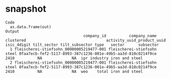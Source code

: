 # snapshot

    Code
      as.data.frame(out)
    Output
                                      company_id          company_name clustered                                   activity_uuid_product_uuid isic_4digit tilt_sector tilt_subsector type   sector      subsector
      1 fleischerei-stiefsohn_00000005219477-001 fleischerei-stiefsohn     steel 0faa7ecb-fef2-5117-8993-387c1236-001e-49b5-aa3d-810c0214f9ce        2410          NA             NA  ipr industry iron and steel
      2 fleischerei-stiefsohn_00000005219477-001 fleischerei-stiefsohn     steel 0faa7ecb-fef2-5117-8993-387c1236-001e-49b5-aa3d-810c0214f9ce        2410          NA             NA  weo    total iron and steel

